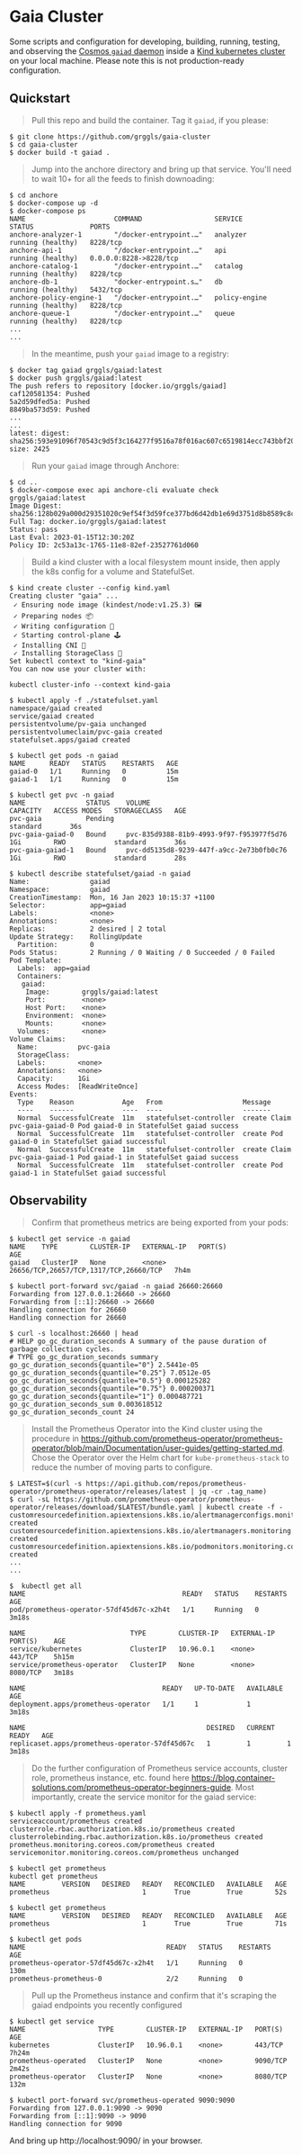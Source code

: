# Gaia Cluster

Some scripts and configuration for developing, building, running, testing, and observing the [Cosmos `gaiad` daemon](https://github.com/cosmos/gaia) inside a [Kind kubernetes cluster](https://kind.sigs.k8s.io/) on your local machine. Please note this is not production-ready configuration.

## Quickstart
> Pull this repo and build the container. Tag it `gaiad`, if you please:
```
$ git clone https://github.com/grggls/gaia-cluster
$ cd gaia-cluster
$ docker build -t gaiad .
```

> Jump into the anchore directory and bring up that service. You'll need to wait 10+ for all the feeds to finish downoading:
```
$ cd anchore
$ docker-compose up -d
$ docker-compose ps
NAME                      COMMAND                  SERVICE             STATUS              PORTS
anchore-analyzer-1        "/docker-entrypoint.…"   analyzer            running (healthy)   8228/tcp
anchore-api-1             "/docker-entrypoint.…"   api                 running (healthy)   0.0.0.0:8228->8228/tcp
anchore-catalog-1         "/docker-entrypoint.…"   catalog             running (healthy)   8228/tcp
anchore-db-1              "docker-entrypoint.s…"   db                  running (healthy)   5432/tcp
anchore-policy-engine-1   "/docker-entrypoint.…"   policy-engine       running (healthy)   8228/tcp
anchore-queue-1           "/docker-entrypoint.…"   queue               running (healthy)   8228/tcp
...
...
```

> In the meantime, push your `gaiad` image to a registry:
```
$ docker tag gaiad grggls/gaiad:latest
$ docker push grggls/gaiad:latest
The push refers to repository [docker.io/grggls/gaiad]
caf120581354: Pushed
5a2d59dfed5a: Pushed
8849ba573d59: Pushed
...
...
latest: digest: sha256:593e91096f70543c9d5f3c164277f9516a78f016ac607c6519814ecc743bbf20 size: 2425
```

> Run your `gaiad` image through Anchore:
```
$ cd ..
$ docker-compose exec api anchore-cli evaluate check grggls/gaiad:latest
Image Digest: sha256:128b029a000d29351020c9ef54f3d59fce377bd6d42db1e69d3751d8b8589c8c
Full Tag: docker.io/grggls/gaiad:latest
Status: pass
Last Eval: 2023-01-15T12:30:20Z
Policy ID: 2c53a13c-1765-11e8-82ef-23527761d060
```

> Build a kind cluster with a local filesystem mount inside, then apply the k8s config for a volume and StatefulSet.
```
$ kind create cluster --config kind.yaml
Creating cluster "gaia" ...
 ✓ Ensuring node image (kindest/node:v1.25.3) 🖼
 ✓ Preparing nodes 📦
 ✓ Writing configuration 📜
 ✓ Starting control-plane 🕹️
 ✓ Installing CNI 🔌
 ✓ Installing StorageClass 💾
Set kubectl context to "kind-gaia"
You can now use your cluster with:

kubectl cluster-info --context kind-gaia
 
$ kubectl apply -f ./statefulset.yaml
namespace/gaiad created
service/gaiad created
persistentvolume/pv-gaia unchanged
persistentvolumeclaim/pvc-gaia created
statefulset.apps/gaiad created

$ kubectl get pods -n gaiad
NAME      READY   STATUS    RESTARTS   AGE
gaiad-0   1/1     Running   0          15m
gaiad-1   1/1     Running   0          15m

$ kubectl get pvc -n gaiad
NAME               STATUS    VOLUME                                     CAPACITY   ACCESS MODES   STORAGECLASS   AGE
pvc-gaia           Pending                                                                        standard       36s
pvc-gaia-gaiad-0   Bound     pvc-835d9388-81b9-4993-9f97-f953977f5d76   1Gi        RWO            standard       36s
pvc-gaia-gaiad-1   Bound     pvc-dd5135d8-9239-447f-a9cc-2e73b0fb0c76   1Gi        RWO            standard       28s

$ kubectl describe statefulset/gaiad -n gaiad
Name:               gaiad
Namespace:          gaiad
CreationTimestamp:  Mon, 16 Jan 2023 10:15:37 +1100
Selector:           app=gaiad
Labels:             <none>
Annotations:        <none>
Replicas:           2 desired | 2 total
Update Strategy:    RollingUpdate
  Partition:        0
Pods Status:        2 Running / 0 Waiting / 0 Succeeded / 0 Failed
Pod Template:
  Labels:  app=gaiad
  Containers:
   gaiad:
    Image:        grggls/gaiad:latest
    Port:         <none>
    Host Port:    <none>
    Environment:  <none>
    Mounts:       <none>
  Volumes:        <none>
Volume Claims:
  Name:          pvc-gaia
  StorageClass:
  Labels:        <none>
  Annotations:   <none>
  Capacity:      1Gi
  Access Modes:  [ReadWriteOnce]
Events:
  Type    Reason            Age   From                    Message
  ----    ------            ----  ----                    -------
  Normal  SuccessfulCreate  11m   statefulset-controller  create Claim pvc-gaia-gaiad-0 Pod gaiad-0 in StatefulSet gaiad success
  Normal  SuccessfulCreate  11m   statefulset-controller  create Pod gaiad-0 in StatefulSet gaiad successful
  Normal  SuccessfulCreate  11m   statefulset-controller  create Claim pvc-gaia-gaiad-1 Pod gaiad-1 in StatefulSet gaiad success
  Normal  SuccessfulCreate  11m   statefulset-controller  create Pod gaiad-1 in StatefulSet gaiad successful
```

## Observability

> Confirm that prometheus metrics are being exported from your pods:
```
$ kubectl get service -n gaiad
NAME    TYPE        CLUSTER-IP   EXTERNAL-IP   PORT(S)                                  AGE
gaiad   ClusterIP   None         <none>        26656/TCP,26657/TCP,1317/TCP,26660/TCP   7h4m

$ kubectl port-forward svc/gaiad -n gaiad 26660:26660
Forwarding from 127.0.0.1:26660 -> 26660
Forwarding from [::1]:26660 -> 26660
Handling connection for 26660
Handling connection for 26660

$ curl -s localhost:26660 | head
# HELP go_gc_duration_seconds A summary of the pause duration of garbage collection cycles.
# TYPE go_gc_duration_seconds summary
go_gc_duration_seconds{quantile="0"} 2.5441e-05
go_gc_duration_seconds{quantile="0.25"} 7.0512e-05
go_gc_duration_seconds{quantile="0.5"} 0.000125282
go_gc_duration_seconds{quantile="0.75"} 0.000200371
go_gc_duration_seconds{quantile="1"} 0.000487721
go_gc_duration_seconds_sum 0.003618512
go_gc_duration_seconds_count 24
```

> Install the Prometheus Operator into the Kind cluster using the procedure in https://github.com/prometheus-operator/prometheus-operator/blob/main/Documentation/user-guides/getting-started.md. Chose the Operator over the Helm chart for `kube-prometheus-stack` to reduce the number of moving parts to configure.
```
$ LATEST=$(curl -s https://api.github.com/repos/prometheus-operator/prometheus-operator/releases/latest | jq -cr .tag_name)
$ curl -sL https://github.com/prometheus-operator/prometheus-operator/releases/download/$LATEST/bundle.yaml | kubectl create -f -
customresourcedefinition.apiextensions.k8s.io/alertmanagerconfigs.monitoring.coreos.com created
customresourcedefinition.apiextensions.k8s.io/alertmanagers.monitoring.coreos.com created
customresourcedefinition.apiextensions.k8s.io/podmonitors.monitoring.coreos.com created
...
...

$  kubectl get all
NAME                                       READY   STATUS    RESTARTS   AGE
pod/prometheus-operator-57df45d67c-x2h4t   1/1     Running   0          3m18s

NAME                          TYPE        CLUSTER-IP   EXTERNAL-IP   PORT(S)    AGE
service/kubernetes            ClusterIP   10.96.0.1    <none>        443/TCP    5h15m
service/prometheus-operator   ClusterIP   None         <none>        8080/TCP   3m18s

NAME                                  READY   UP-TO-DATE   AVAILABLE   AGE
deployment.apps/prometheus-operator   1/1     1            1           3m18s

NAME                                             DESIRED   CURRENT   READY   AGE
replicaset.apps/prometheus-operator-57df45d67c   1         1         1       3m18s
```

> Do the further configuration of Prometheus service accounts, cluster role, prometheus instance, etc. found here https://blog.container-solutions.com/prometheus-operator-beginners-guide. Most importantly, create the service monitor for the gaiad service:
```
$ kubectl apply -f prometheus.yaml
serviceaccount/prometheus created
clusterrole.rbac.authorization.k8s.io/prometheus created
clusterrolebinding.rbac.authorization.k8s.io/prometheus created
prometheus.monitoring.coreos.com/prometheus created
servicemonitor.monitoring.coreos.com/prometheus unchanged

$ kubectl get prometheus
kubectl get prometheus
NAME         VERSION   DESIRED   READY   RECONCILED   AVAILABLE   AGE
prometheus                       1       True         True        52s

$ kubectl get prometheus
NAME         VERSION   DESIRED   READY   RECONCILED   AVAILABLE   AGE
prometheus                       1       True         True        71s

$ kubectl get pods
NAME                                   READY   STATUS    RESTARTS   AGE
prometheus-operator-57df45d67c-x2h4t   1/1     Running   0          130m
prometheus-prometheus-0                2/2     Running   0
```

> Pull up the Prometheus instance and confirm that it's scraping the gaiad endpoints you recently configured
```
$ kubectl get service
NAME                  TYPE        CLUSTER-IP   EXTERNAL-IP   PORT(S)    AGE
kubernetes            ClusterIP   10.96.0.1    <none>        443/TCP    7h24m
prometheus-operated   ClusterIP   None         <none>        9090/TCP   2m42s
prometheus-operator   ClusterIP   None         <none>        8080/TCP   132m

$ kubectl port-forward svc/prometheus-operated 9090:9090
Forwarding from 127.0.0.1:9090 -> 9090
Forwarding from [::1]:9090 -> 9090
Handling connection for 9090
```

And bring up http://localhost:9090/ in your browser.
